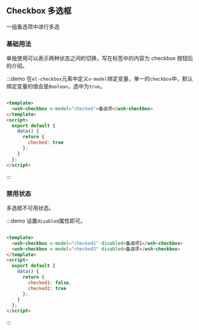 <script>
  export default {
    data () {
      return {
        checked: true,
        checked1: false,
        checked2: true
      }
    },
    methods: {
    }
  }
</script>
## Checkbox 多选框
一组备选项中进行多选

### 基础用法
单独使用可以表示两种状态之间的切换，写在标签中的内容为 checkbox 按钮后的介绍。

:::demo 在`el-checkbox`元素中定义`v-model`绑定变量，单一的`checkbox`中，默认绑定变量的值会是`Boolean`，选中为`true`。
``` html

<template>
  <wsh-checkbox v-model="checked">备选项</wsh-checkbox>
</template>
<script>
  export default {
    data() {
      return {
        checked: true
      };
    }
  };
</script>
```
:::

### 禁用状态
多选框不可用状态。

:::demo 设置`disabled`属性即可。
``` html

<template>
  <wsh-checkbox v-model="checked1" disabled>备选项1</wsh-checkbox>
  <wsh-checkbox v-model="checked2" disabled>备选项</wsh-checkbox>
</template>
<script>
  export default {
    data() {
      return {
        checked1: false,
        checked2: true
      };
    }
  };
</script>
```
:::
